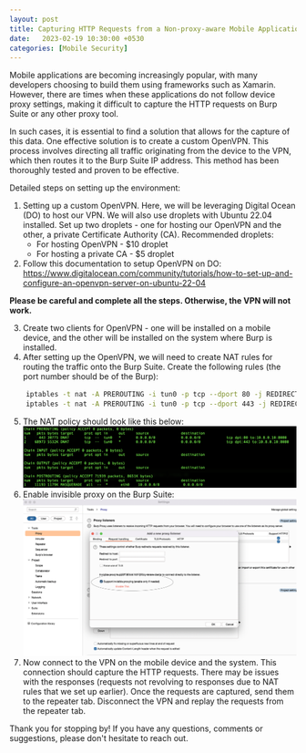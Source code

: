 ```yaml
---
layout: post
title: Capturing HTTP Requests from a Non-proxy-aware Mobile Application
date:   2023-02-19 10:30:00 +0530
categories: [Mobile Security]
---
```



Mobile applications are becoming increasingly popular, with many developers choosing to build them using frameworks such as Xamarin. However, there are times when these applications do not follow device proxy settings, making it difficult to capture the HTTP requests on Burp Suite or any other proxy tool.

In such cases, it is essential to find a solution that allows for the capture of this data. One effective solution is to create a custom OpenVPN. This process involves directing all traffic originating from the device to the VPN, which then routes it to the Burp Suite IP address. This method has been thoroughly tested and proven to be effective.

Detailed steps on setting up the environment:

1. Setting up a custom OpenVPN. Here, we will be leveraging Digital Ocean (DO) to host our VPN. We will also use droplets with Ubuntu 22.04 installed. Set up two droplets - one for hosting our OpenVPN and the other, a private Certificate Authority (CA). Recommended droplets:
	- For hosting OpenVPN - $10 droplet
	- For hosting a private CA - $5 droplet
2. Follow this documentation to setup OpenVPN on DO: https://www.digitalocean.com/community/tutorials/how-to-set-up-and-configure-an-openvpn-server-on-ubuntu-22-04

**Please be careful and complete all the steps. Otherwise, the VPN will not work.**

3. Create two clients for OpenVPN - one will be installed on a mobile device, and the other will be installed on the system where Burp is installed.
4. After setting up the OpenVPN, we will need to create NAT rules for routing the traffic onto the Burp Suite. Create the following rules (the port number should be of the Burp):
```sh
	iptables -t nat -A PREROUTING -i tun0 -p tcp --dport 80 -j REDIRECT --to-port 8080 
	iptables -t nat -A PREROUTING -i tun0 -p tcp --dport 443 -j REDIRECT --to-port 8080
```
5. The NAT policy should look like this below:
	![image](/assets/images/nat.png)
6. Enable invisible proxy on the Burp Suite:
	![image](/assets/images/burp.png)
7. Now connect to the VPN on the mobile device and the system. This connection should capture the HTTP requests. There may be issues with the responses (requests not revolving to responses due to NAT rules that we set up earlier). Once the requests are captured, send them to the repeater tab. Disconnect the VPN and replay the requests from the repeater tab.

Thank you for stopping by! If you have any questions, comments or suggestions, please don't hesitate to reach out. 

